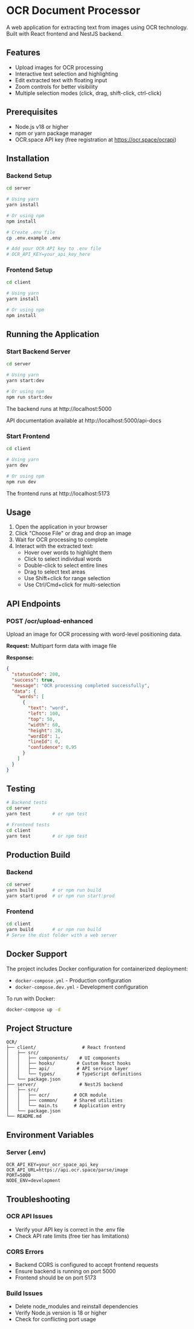 # OCR Document Processor

A web application for extracting text from images using OCR technology. Built with React frontend and NestJS backend.

## Features

- Upload images for OCR processing
- Interactive text selection and highlighting
- Edit extracted text with floating input
- Zoom controls for better visibility
- Multiple selection modes (click, drag, shift-click, ctrl-click)

## Prerequisites

- Node.js v18 or higher
- npm or yarn package manager
- OCR.space API key (free registration at https://ocr.space/ocrapi)

## Installation

### Backend Setup

```bash
cd server

# Using yarn
yarn install

# Or using npm
npm install

# Create .env file
cp .env.example .env

# Add your OCR API key to .env file
# OCR_API_KEY=your_api_key_here
```

### Frontend Setup

```bash
cd client

# Using yarn
yarn install

# Or using npm
npm install
```

## Running the Application

### Start Backend Server

```bash
cd server

# Using yarn
yarn start:dev

# Or using npm
npm run start:dev
```

The backend runs at http://localhost:5000

API documentation available at http://localhost:5000/api-docs

### Start Frontend

```bash
cd client

# Using yarn
yarn dev

# Or using npm
npm run dev
```

The frontend runs at http://localhost:5173

## Usage

1. Open the application in your browser
2. Click "Choose File" or drag and drop an image
3. Wait for OCR processing to complete
4. Interact with the extracted text:
   - Hover over words to highlight them
   - Click to select individual words
   - Double-click to select entire lines
   - Drag to select text areas
   - Use Shift+click for range selection
   - Use Ctrl/Cmd+click for multi-selection

## API Endpoints

### POST /ocr/upload-enhanced
Upload an image for OCR processing with word-level positioning data.

**Request:** Multipart form data with image file

**Response:**
```json
{
  "statusCode": 200,
  "success": true,
  "message": "OCR processing completed successfully",
  "data": {
    "words": [
      {
        "text": "word",
        "left": 100,
        "top": 50,
        "width": 60,
        "height": 20,
        "wordId": 1,
        "lineId": 0,
        "confidence": 0.95
      }
    ]
  }
}
```

## Testing

```bash
# Backend tests
cd server
yarn test        # or npm test

# Frontend tests
cd client
yarn test        # or npm test
```

## Production Build

### Backend
```bash
cd server
yarn build       # or npm run build
yarn start:prod  # or npm run start:prod
```

### Frontend
```bash
cd client
yarn build       # or npm run build
# Serve the dist folder with a web server
```

## Docker Support

The project includes Docker configuration for containerized deployment:

- `docker-compose.yml` - Production configuration
- `docker-compose.dev.yml` - Development configuration

To run with Docker:
```bash
docker-compose up -d
```

## Project Structure

```
OCR/
├── client/                 # React frontend
│   ├── src/
│   │   ├── components/    # UI components
│   │   ├── hooks/        # Custom React hooks
│   │   ├── api/          # API service layer
│   │   └── types/        # TypeScript definitions
│   └── package.json
├── server/                # NestJS backend
│   ├── src/
│   │   ├── ocr/         # OCR module
│   │   ├── common/      # Shared utilities
│   │   └── main.ts      # Application entry
│   └── package.json
└── README.md
```

## Environment Variables

### Server (.env)
```
OCR_API_KEY=your_ocr_space_api_key
OCR_API_URL=https://api.ocr.space/parse/image
PORT=5000
NODE_ENV=development
```

## Troubleshooting

### OCR API Issues
- Verify your API key is correct in the .env file
- Check API rate limits (free tier has limitations)

### CORS Errors
- Backend CORS is configured to accept frontend requests
- Ensure backend is running on port 5000
- Frontend should be on port 5173

### Build Issues
- Delete node_modules and reinstall dependencies
- Verify Node.js version is 18 or higher
- Check for conflicting port usage
